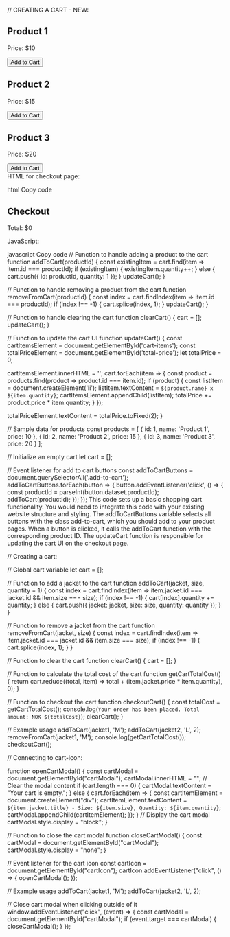 
// CREATING A CART - NEW:

<!-- Product Page 1 -->
<div>
  <h2>Product 1</h2>
  <p>Price: $10</p>
  <button class="add-to-cart" data-product-id="1">Add to Cart</button>
</div>

<!-- Product Page 2 -->
<div>
  <h2>Product 2</h2>
  <p>Price: $15</p>
  <button class="add-to-cart" data-product-id="2">Add to Cart</button>
</div>

<!-- Product Page 3 -->
<div>
  <h2>Product 3</h2>
  <p>Price: $20</p>
  <button class="add-to-cart" data-product-id="3">Add to Cart</button>
</div>
HTML for checkout page:

html
Copy code
<!-- Checkout Page -->
<div>
  <h2>Checkout</h2>
  <ul id="cart-items"></ul>
  <p>Total: $<span id="total-price">0</span></p>
</div>
JavaScript:

javascript
Copy code
// Function to handle adding a product to the cart
function addToCart(productId) {
  const existingItem = cart.find(item => item.id === productId);
  if (existingItem) {
    existingItem.quantity++;
  } else {
    cart.push({ id: productId, quantity: 1 });
  }
  updateCart();
}

// Function to handle removing a product from the cart
function removeFromCart(productId) {
  const index = cart.findIndex(item => item.id === productId);
  if (index !== -1) {
    cart.splice(index, 1);
  }
  updateCart();
}

// Function to handle clearing the cart
function clearCart() {
  cart = [];
  updateCart();
}

// Function to update the cart UI
function updateCart() {
  const cartItemsElement = document.getElementById('cart-items');
  const totalPriceElement = document.getElementById('total-price');
  let totalPrice = 0;

  cartItemsElement.innerHTML = '';
  cart.forEach(item => {
    const product = products.find(product => product.id === item.id);
    if (product) {
      const listItem = document.createElement('li');
      listItem.textContent = `${product.name} x ${item.quantity}`;
      cartItemsElement.appendChild(listItem);
      totalPrice += product.price * item.quantity;
    }
  });

  totalPriceElement.textContent = totalPrice.toFixed(2);
}

// Sample data for products
const products = [
  { id: 1, name: 'Product 1', price: 10 },
  { id: 2, name: 'Product 2', price: 15 },
  { id: 3, name: 'Product 3', price: 20 }
];

// Initialize an empty cart
let cart = [];

// Event listener for add to cart buttons
const addToCartButtons = document.querySelectorAll('.add-to-cart');
addToCartButtons.forEach(button => {
  button.addEventListener('click', () => {
    const productId = parseInt(button.dataset.productId);
    addToCart(productId);
  });
});
This code sets up a basic shopping cart functionality. You would need to integrate this code with your existing website structure and styling. The addToCartButtons variable selects all buttons with the class add-to-cart, which you should add to your product pages. When a button is clicked, it calls the addToCart function with the corresponding product ID. The updateCart function is responsible for updating the cart UI on the checkout page.





// Creating a cart:

// Global cart variable
let cart = [];

// Function to add a jacket to the cart
function addToCart(jacket, size, quantity = 1) {
    const index = cart.findIndex(item => item.jacket.id === jacket.id && item.size === size);
    if (index !== -1) {
        cart[index].quantity += quantity;
    } else {
        cart.push({ jacket: jacket, size: size, quantity: quantity });
    }
}

// Function to remove a jacket from the cart
function removeFromCart(jacket, size) {
    const index = cart.findIndex(item => item.jacket.id === jacket.id && item.size === size);
    if (index !== -1) {
        cart.splice(index, 1);
    }
}

// Function to clear the cart
function clearCart() {
    cart = [];
}

// Function to calculate the total cost of the cart
function getCartTotalCost() {
    return cart.reduce((total, item) => total + (item.jacket.price * item.quantity), 0);
}

// Function to checkout the cart
function checkoutCart() {
    const totalCost = getCartTotalCost();
    console.log(`Your order has been placed. Total amount: NOK ${totalCost}`);
    clearCart();
}

// Example usage
addToCart(jacket1, 'M');
addToCart(jacket2, 'L', 2);
removeFromCart(jacket1, 'M');
console.log(getCartTotalCost());
checkoutCart();



// Connecting to cart-icon:

function openCartModal() {
    const cartModal = document.getElementById("cartModal");
    cartModal.innerHTML = ""; // Clear the modal content
    if (cart.length === 0) {
        cartModal.textContent = "Your cart is empty.";
    } else {
        cart.forEach(item => {
            const cartItemElement = document.createElement("div");
            cartItemElement.textContent = `${item.jacket.title} - Size: ${item.size}, Quantity: ${item.quantity}`;
            cartModal.appendChild(cartItemElement);
        });
    }
    // Display the cart modal
    cartModal.style.display = "block";
}

// Function to close the cart modal
function closeCartModal() {
    const cartModal = document.getElementById("cartModal");
    cartModal.style.display = "none";
}

// Event listener for the cart icon
const cartIcon = document.getElementById("cartIcon");
cartIcon.addEventListener("click", () => {
    openCartModal();
});

// Example usage
addToCart(jacket1, 'M');
addToCart(jacket2, 'L', 2);

// Close cart modal when clicking outside of it
window.addEventListener("click", (event) => {
    const cartModal = document.getElementById("cartModal");
    if (event.target === cartModal) {
        closeCartModal();
    }
});